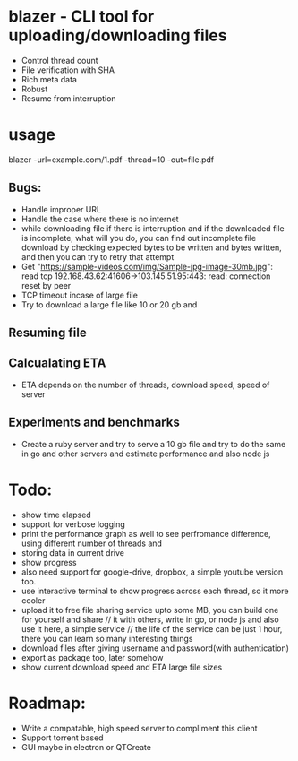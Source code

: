 # blazer - CLI tool for uploading/downloading files

- Control thread count
- File verification with SHA
- Rich meta data
- Robust
- Resume from interruption

# usage
blazer -url=example.com/1.pdf -thread=10 -out=file.pdf

## Bugs:
- Handle improper URL
- Handle the case where there is no internet
- while downloading file if there is interruption and if the downloaded file is incomplete, what will you do,
you can find out incomplete file download by checking expected bytes to be written and bytes written, and then 
you can try to retry that attempt
- Get "https://sample-videos.com/img/Sample-jpg-image-30mb.jpg": read tcp 192.168.43.62:41606->103.145.51.95:443: read: connection reset by peer
- TCP timeout incase of large file
- Try to download a large file like 10 or 20 gb and 


## Resuming file

## Calcualating ETA
- ETA depends on the number of threads, download speed, speed of server

## Experiments and benchmarks
- Create a ruby server and try to serve a 10 gb file and try to do the same in go and other servers and
estimate performance and also node js

# Todo:
- show time elapsed
- support for verbose logging
- print the performance graph as well to see perfromance difference, using different number of threads and 
- storing data in current drive
- show progress
- also need support for google-drive, dropbox, a simple youtube version too.
- use interactive terminal to show progress across each thread, so it more cooler
- upload it to free file sharing service upto some MB, you can build one for yourself and share
// it with others, write in go, or node js and also use it here, a simple service
// the life of the service can be just 1 hour, there you can learn so many interesting things
- download files after giving username and password(with authentication)
- export as package too, later somehow
- show current download speed and ETA
large file sizes

# Roadmap:
- Write a compatable, high speed server to compliment this client
- Support torrent based
- GUI maybe in electron or QTCreate
